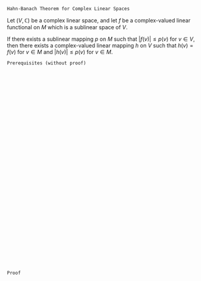 ```
Hahn-Banach Theorem for Complex Linear Spaces
```

Let $(V, \mathbb{C})$ be a complex linear space,
and let $f$ be a complex-valued linear functional on $M$ which is a sublinear space of $V$.

If there exists a sublinear mapping $p$ on $M$ such that $|f(v)|\leq p(v)$ for $v\in V$, then there exists a complex-valued linear mapping $h$ on $V$ such that $h(v)=f(v)$ for $v\in M$ and $|h(v)|\leq p(v)$ for $v\in M$.
```
Prerequisites (without proof)
```



<br>
<br>
<br>
<br>
<br>
<br>
<br>
<br>
<br>
<br>
<br>
<br>
<br>
<br>
<br>
<br>
<br>
<br>
<br>
<br>
<br>
<br>
<br>
<br>
<br>
<br>
<br>
<br>
<br>
<br>


```
Proof
```
